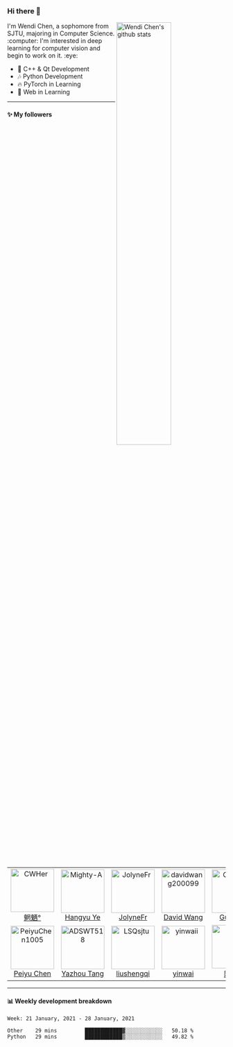 ### Hi there 👋

<!--
**ChenWendi2001/ChenWendi2001** is a ✨ _special_ ✨ repository because its `README.md` (this file) appears on your GitHub profile.

Here are some ideas to get you started:

- 🔭 I’m currently working on ...
- 🌱 I’m currently learning ...
- 👯 I’m looking to collaborate on ...
- 🤔 I’m looking for help with ...
- 💬 Ask me about ...
- 📫 How to reach me: ...
- 😄 Pronouns: ...
- ⚡ Fun fact: ...
-->
<img align="right" alt="Wendi Chen's github stats" width="50%" src="https://github-readme-stats.vercel.app/api?username=ChenWendi2001&show_icons=true">
I'm Wendi Chen, a sophomore from SJTU, majoring in Computer Science. :computer: I'm interested in deep learning for computer vision and begin to work on it. :eye:

- :book: C++ & Qt Development
- :notes: Python Development
- :fire: PyTorch in Learning
- :balloon: Web in Learning

---

#### :sparkles: My followers

<!--START_SECTION:top-followers-->
<table>
  <tr>
    <td align="center">
      <a href="https://github.com/CWHer">
        <img src="https://avatars2.githubusercontent.com/u/31888981" width="100px;" alt="CWHer"/>
      </a>
      <br />
      <a href="https://github.com/CWHer">魍魉°</a>
    </td>
    <td align="center">
      <a href="https://github.com/Mighty-A">
        <img src="https://avatars2.githubusercontent.com/u/55054549" width="100px;" alt="Mighty-A"/>
      </a>
      <br />
      <a href="https://github.com/Mighty-A">Hangyu Ye</a>
    </td>
    <td align="center">
      <a href="https://github.com/JolyneFr">
        <img src="https://avatars2.githubusercontent.com/u/59022148" width="100px;" alt="JolyneFr"/>
      </a>
      <br />
      <a href="https://github.com/JolyneFr">JolyneFr</a>
    </td>
    <td align="center">
      <a href="https://github.com/davidwang200099">
        <img src="https://avatars2.githubusercontent.com/u/53116079" width="100px;" alt="davidwang200099"/>
      </a>
      <br />
      <a href="https://github.com/davidwang200099">David Wang</a>
    </td>
    <td align="center">
      <a href="https://github.com/Gun9niR">
        <img src="https://avatars2.githubusercontent.com/u/52783948" width="100px;" alt="Gun9niR"/>
      </a>
      <br />
      <a href="https://github.com/Gun9niR">Gun9niR</a>
    </td>
    <td align="center">
      <a href="https://github.com/Edersnow">
        <img src="https://avatars2.githubusercontent.com/u/59730016" width="100px;" alt="Edersnow"/>
      </a>
      <br />
      <a href="https://github.com/Edersnow">Edersnow</a>
    </td>
    <td align="center">
      <a href="https://github.com/LighghtEeloo">
        <img src="https://avatars2.githubusercontent.com/u/24841828" width="100px;" alt="LighghtEeloo"/>
      </a>
      <br />
      <a href="https://github.com/LighghtEeloo">LighghtEeloo</a>
    </td>
  </tr>
  <tr>
    <td align="center">
      <a href="https://github.com/PeiyuChen1005">
        <img src="https://avatars2.githubusercontent.com/u/56381749" width="100px;" alt="PeiyuChen1005"/>
      </a>
      <br />
      <a href="https://github.com/PeiyuChen1005">Peiyu Chen</a>
    </td>
    <td align="center">
      <a href="https://github.com/ADSWT518">
        <img src="https://avatars2.githubusercontent.com/u/58338486" width="100px;" alt="ADSWT518"/>
      </a>
      <br />
      <a href="https://github.com/ADSWT518">Yazhou Tang</a>
    </td>
    <td align="center">
      <a href="https://github.com/LSQsjtu">
        <img src="https://avatars2.githubusercontent.com/u/59142188" width="100px;" alt="LSQsjtu"/>
      </a>
      <br />
      <a href="https://github.com/LSQsjtu">liushengqi</a>
    </td>
    <td align="center">
      <a href="https://github.com/yinwaii">
        <img src="https://avatars2.githubusercontent.com/u/58301225" width="100px;" alt="yinwaii"/>
      </a>
      <br />
      <a href="https://github.com/yinwaii">yinwai</a>
    </td>
    <td align="center">
      <a href="https://github.com/aruiq">
        <img src="https://avatars2.githubusercontent.com/u/52989032" width="100px;" alt="aruiq"/>
      </a>
      <br />
      <a href="https://github.com/aruiq">阿睿Q</a>
    </td>
    <td align="center">
      <a href="https://github.com/Dreemurr-T">
        <img src="https://avatars2.githubusercontent.com/u/62422723" width="100px;" alt="Dreemurr-T"/>
      </a>
      <br />
      <a href="https://github.com/Dreemurr-T">Dreemurr-T</a>
    </td>
    <td align="center">
      <a href="https://github.com/zephyr-zdz">
        <img src="https://avatars2.githubusercontent.com/u/67674877" width="100px;" alt="zephyr-zdz"/>
      </a>
      <br />
      <a href="https://github.com/zephyr-zdz">zephyr-zdz</a>
    </td>
  </tr>
</table>
<!--END_SECTION:top-followers-->

---

#### :bar_chart: Weekly development breakdown

<!--START_SECTION:waka-->
```text
Week: 21 January, 2021 - 28 January, 2021

Other    29 mins         ████████████▓░░░░░░░░░░░░   50.18 % 
Python   29 mins         ████████████▒░░░░░░░░░░░░   49.82 % 
```
<!--END_SECTION:waka-->


